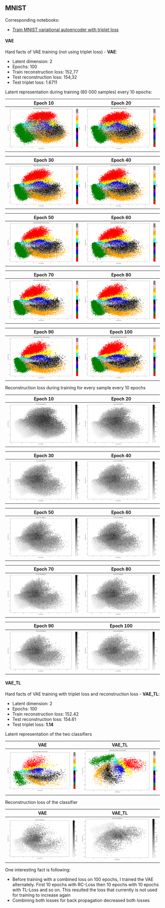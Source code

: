 ## MNIST
Corresponding notebooks: 
* [Train MNIST variational autoencoder with triplet loss](https://colab.research.google.com/drive/1KlqlHuqF8-m-FHftM83gWyrU9UOwD8gv)

#### **VAE**
Hard facts of VAE training (not using triplet loss) - **VAE**:
* Latent dimension: 2  
* Epochs: 100  
* Train reconstruction loss: 152,77  
* Test reconstruction loss: 154,32
* Test triplet loss: 1.6711

Latent representation during training (60 000 samples) every 10 epochs:

Epoch 10|Epoch 20
:-------------------------:|:-------------------------:
![](https://raw.githubusercontent.com/LorenzHW/Master-Thesis/master/Code/progress/pics/progress_2/epoch_10.png)  |  ![](https://raw.githubusercontent.com/LorenzHW/Master-Thesis/master/Code/progress/pics/progress_2/epoch_20.png)
 
Epoch 30|Epoch 40
:-------------------------:|:-------------------------:
![](https://raw.githubusercontent.com/LorenzHW/Master-Thesis/master/Code/progress/pics/progress_2/epoch_30.png) |  ![](https://raw.githubusercontent.com/LorenzHW/Master-Thesis/master/Code/progress/pics/progress_2/epoch_40.png)
 
Epoch 50|Epoch 60
:-------------------------:|:-------------------------:
![](https://raw.githubusercontent.com/LorenzHW/Master-Thesis/master/Code/progress/pics/progress_2/epoch_50.png) |  ![](https://raw.githubusercontent.com/LorenzHW/Master-Thesis/master/Code/progress/pics/progress_2/epoch_60.png)

Epoch 70|Epoch 80
:-------------------------:|:-------------------------:
![](https://raw.githubusercontent.com/LorenzHW/Master-Thesis/master/Code/progress/pics/progress_2/epoch_70.png) |  ![](https://raw.githubusercontent.com/LorenzHW/Master-Thesis/master/Code/progress/pics/progress_2/epoch_80.png)

Epoch 90|Epoch 100
:-------------------------:|:-------------------------:
![](https://raw.githubusercontent.com/LorenzHW/Master-Thesis/master/Code/progress/pics/progress_2/epoch_90.png) |  ![](https://raw.githubusercontent.com/LorenzHW/Master-Thesis/master/Code/progress/pics/progress_2/epoch_100.png) 


Reconstruction loss during training for every sample every 10 epochs 


Epoch 10|Epoch 20
:-------------------------:|:-------------------------:
![](https://raw.githubusercontent.com/LorenzHW/Master-Thesis/master/Code/progress/pics/progress_2/epoch_10_loss.png)  |  ![](https://raw.githubusercontent.com/LorenzHW/Master-Thesis/master/Code/progress/pics/progress_2/epoch_20_loss.png)

Epoch 30|Epoch 40
:-------------------------:|:-------------------------:
![](https://raw.githubusercontent.com/LorenzHW/Master-Thesis/master/Code/progress/pics/progress_2/epoch_30_loss.png)  |  ![](https://raw.githubusercontent.com/LorenzHW/Master-Thesis/master/Code/progress/pics/progress_2/epoch_40_loss.png)

Epoch 50|Epoch 60
:-------------------------:|:-------------------------:
![](https://raw.githubusercontent.com/LorenzHW/Master-Thesis/master/Code/progress/pics/progress_2/epoch_50_loss.png)  |  ![](https://raw.githubusercontent.com/LorenzHW/Master-Thesis/master/Code/progress/pics/progress_2/epoch_60_loss.png)

Epoch 70|Epoch 80
:-------------------------:|:-------------------------:
![](https://raw.githubusercontent.com/LorenzHW/Master-Thesis/master/Code/progress/pics/progress_2/epoch_70_loss.png)  |  ![](https://raw.githubusercontent.com/LorenzHW/Master-Thesis/master/Code/progress/pics/progress_2/epoch_80_loss.png)

Epoch 90|Epoch 100
:-------------------------:|:-------------------------:
![](https://raw.githubusercontent.com/LorenzHW/Master-Thesis/master/Code/progress/pics/progress_2/epoch_90_loss.png)  |  ![](https://raw.githubusercontent.com/LorenzHW/Master-Thesis/master/Code/progress/pics/progress_2/epoch_100_loss.png)


#### **VAE_TL**
Hard facts of VAE training with triplet loss and reconstruction loss - **VAE_TL**:
* Latent dimension: 2  
* Epochs: 100  
* Train reconstruction loss: 152.42  
* Test reconstruction loss: 154.61
* Test triplet loss: **1.14**

Latent representation of the two classifiers 

VAE|VAE_TL
:-------------------------:|:-------------------------:
![](https://raw.githubusercontent.com/LorenzHW/Master-Thesis/master/Code/progress/pics/progress_2/test_data.png)  |  ![](https://raw.githubusercontent.com/LorenzHW/Master-Thesis/master/Code/progress/pics/progress_2/test_data_tl.png)


Reconstruction loss of the classifier

VAE|VAE_TL
:-------------------------:|:-------------------------:
![](https://raw.githubusercontent.com/LorenzHW/Master-Thesis/master/Code/progress/pics/progress_2/test_data_loss.png)  |  ![](https://raw.githubusercontent.com/LorenzHW/Master-Thesis/master/Code/progress/pics/progress_2/test_data_tl_loss.png)


One interesting fact is following:
* Before training with a combined loss on 100 epochs, I trained the VAE alternately. First 10 epochs with RC-Loss then 10
epochs with 10 epochs with TL-Loss and so on. This resulted the loss that currently is not used for training to increase again
* Combining both losses for back propagation decreased both losses